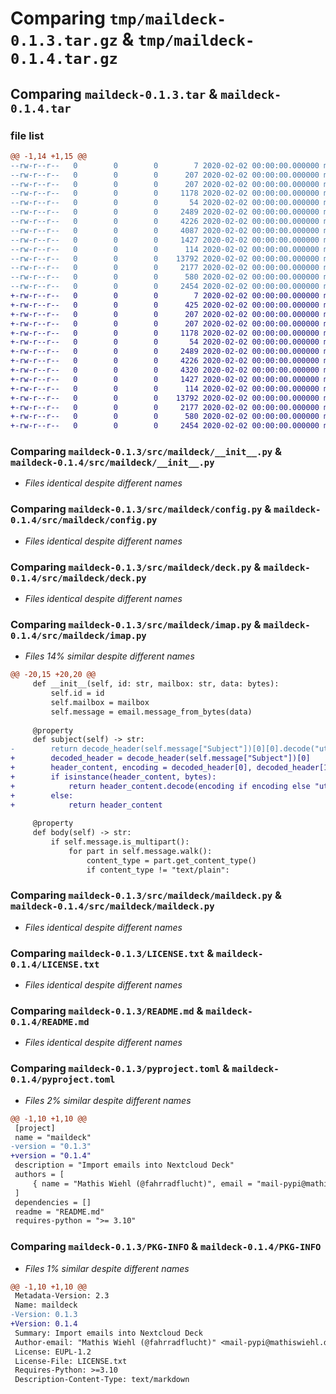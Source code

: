 # Comparing `tmp/maildeck-0.1.3.tar.gz` & `tmp/maildeck-0.1.4.tar.gz`

## Comparing `maildeck-0.1.3.tar` & `maildeck-0.1.4.tar`

### file list

```diff
@@ -1,14 +1,15 @@
--rw-r--r--   0        0        0        7 2020-02-02 00:00:00.000000 maildeck-0.1.3/.python-version
--rw-r--r--   0        0        0      207 2020-02-02 00:00:00.000000 maildeck-0.1.3/requirements-dev.lock
--rw-r--r--   0        0        0      207 2020-02-02 00:00:00.000000 maildeck-0.1.3/requirements.lock
--rw-r--r--   0        0        0     1178 2020-02-02 00:00:00.000000 maildeck-0.1.3/src/maildeck/__init__.py
--rw-r--r--   0        0        0       54 2020-02-02 00:00:00.000000 maildeck-0.1.3/src/maildeck/__main__.py
--rw-r--r--   0        0        0     2489 2020-02-02 00:00:00.000000 maildeck-0.1.3/src/maildeck/config.py
--rw-r--r--   0        0        0     4226 2020-02-02 00:00:00.000000 maildeck-0.1.3/src/maildeck/deck.py
--rw-r--r--   0        0        0     4087 2020-02-02 00:00:00.000000 maildeck-0.1.3/src/maildeck/imap.py
--rw-r--r--   0        0        0     1427 2020-02-02 00:00:00.000000 maildeck-0.1.3/src/maildeck/maildeck.py
--rw-r--r--   0        0        0      114 2020-02-02 00:00:00.000000 maildeck-0.1.3/.gitignore
--rw-r--r--   0        0        0    13792 2020-02-02 00:00:00.000000 maildeck-0.1.3/LICENSE.txt
--rw-r--r--   0        0        0     2177 2020-02-02 00:00:00.000000 maildeck-0.1.3/README.md
--rw-r--r--   0        0        0      580 2020-02-02 00:00:00.000000 maildeck-0.1.3/pyproject.toml
--rw-r--r--   0        0        0     2454 2020-02-02 00:00:00.000000 maildeck-0.1.3/PKG-INFO
+-rw-r--r--   0        0        0        7 2020-02-02 00:00:00.000000 maildeck-0.1.4/.python-version
+-rw-r--r--   0        0        0      425 2020-02-02 00:00:00.000000 maildeck-0.1.4/CONTRIBUTING.md
+-rw-r--r--   0        0        0      207 2020-02-02 00:00:00.000000 maildeck-0.1.4/requirements-dev.lock
+-rw-r--r--   0        0        0      207 2020-02-02 00:00:00.000000 maildeck-0.1.4/requirements.lock
+-rw-r--r--   0        0        0     1178 2020-02-02 00:00:00.000000 maildeck-0.1.4/src/maildeck/__init__.py
+-rw-r--r--   0        0        0       54 2020-02-02 00:00:00.000000 maildeck-0.1.4/src/maildeck/__main__.py
+-rw-r--r--   0        0        0     2489 2020-02-02 00:00:00.000000 maildeck-0.1.4/src/maildeck/config.py
+-rw-r--r--   0        0        0     4226 2020-02-02 00:00:00.000000 maildeck-0.1.4/src/maildeck/deck.py
+-rw-r--r--   0        0        0     4320 2020-02-02 00:00:00.000000 maildeck-0.1.4/src/maildeck/imap.py
+-rw-r--r--   0        0        0     1427 2020-02-02 00:00:00.000000 maildeck-0.1.4/src/maildeck/maildeck.py
+-rw-r--r--   0        0        0      114 2020-02-02 00:00:00.000000 maildeck-0.1.4/.gitignore
+-rw-r--r--   0        0        0    13792 2020-02-02 00:00:00.000000 maildeck-0.1.4/LICENSE.txt
+-rw-r--r--   0        0        0     2177 2020-02-02 00:00:00.000000 maildeck-0.1.4/README.md
+-rw-r--r--   0        0        0      580 2020-02-02 00:00:00.000000 maildeck-0.1.4/pyproject.toml
+-rw-r--r--   0        0        0     2454 2020-02-02 00:00:00.000000 maildeck-0.1.4/PKG-INFO
```

### Comparing `maildeck-0.1.3/src/maildeck/__init__.py` & `maildeck-0.1.4/src/maildeck/__init__.py`

 * *Files identical despite different names*

### Comparing `maildeck-0.1.3/src/maildeck/config.py` & `maildeck-0.1.4/src/maildeck/config.py`

 * *Files identical despite different names*

### Comparing `maildeck-0.1.3/src/maildeck/deck.py` & `maildeck-0.1.4/src/maildeck/deck.py`

 * *Files identical despite different names*

### Comparing `maildeck-0.1.3/src/maildeck/imap.py` & `maildeck-0.1.4/src/maildeck/imap.py`

 * *Files 14% similar despite different names*

```diff
@@ -20,15 +20,20 @@
     def __init__(self, id: str, mailbox: str, data: bytes):
         self.id = id
         self.mailbox = mailbox
         self.message = email.message_from_bytes(data)
 
     @property
     def subject(self) -> str:
-        return decode_header(self.message["Subject"])[0][0].decode("utf-8")
+        decoded_header = decode_header(self.message["Subject"])[0]
+        header_content, encoding = decoded_header[0], decoded_header[1]
+        if isinstance(header_content, bytes):
+            return header_content.decode(encoding if encoding else "utf-8")
+        else:
+            return header_content
 
     @property
     def body(self) -> str:
         if self.message.is_multipart():
             for part in self.message.walk():
                 content_type = part.get_content_type()
                 if content_type != "text/plain":
```

### Comparing `maildeck-0.1.3/src/maildeck/maildeck.py` & `maildeck-0.1.4/src/maildeck/maildeck.py`

 * *Files identical despite different names*

### Comparing `maildeck-0.1.3/LICENSE.txt` & `maildeck-0.1.4/LICENSE.txt`

 * *Files identical despite different names*

### Comparing `maildeck-0.1.3/README.md` & `maildeck-0.1.4/README.md`

 * *Files identical despite different names*

### Comparing `maildeck-0.1.3/pyproject.toml` & `maildeck-0.1.4/pyproject.toml`

 * *Files 2% similar despite different names*

```diff
@@ -1,10 +1,10 @@
 [project]
 name = "maildeck"
-version = "0.1.3"
+version = "0.1.4"
 description = "Import emails into Nextcloud Deck"
 authors = [
     { name = "Mathis Wiehl (@fahrradflucht)", email = "mail-pypi@mathiswiehl.de" }
 ]
 dependencies = []
 readme = "README.md"
 requires-python = ">= 3.10"
```

### Comparing `maildeck-0.1.3/PKG-INFO` & `maildeck-0.1.4/PKG-INFO`

 * *Files 1% similar despite different names*

```diff
@@ -1,10 +1,10 @@
 Metadata-Version: 2.3
 Name: maildeck
-Version: 0.1.3
+Version: 0.1.4
 Summary: Import emails into Nextcloud Deck
 Author-email: "Mathis Wiehl (@fahrradflucht)" <mail-pypi@mathiswiehl.de>
 License: EUPL-1.2
 License-File: LICENSE.txt
 Requires-Python: >=3.10
 Description-Content-Type: text/markdown
```


